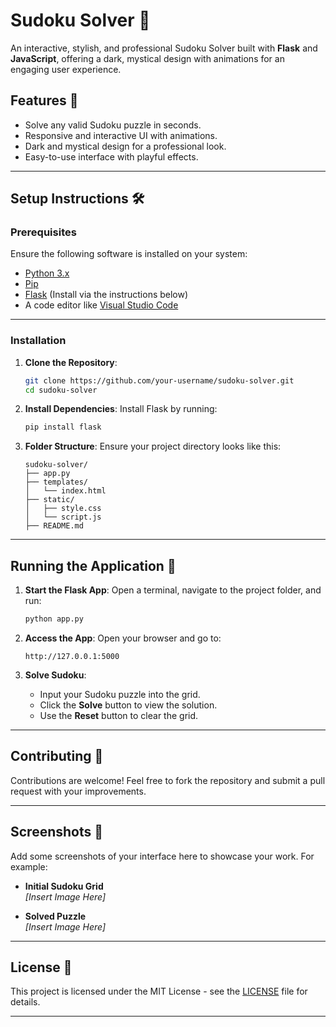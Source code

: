 
# Sudoku Solver 🧩

An interactive, stylish, and professional Sudoku Solver built with **Flask** and **JavaScript**, offering a dark, mystical design with animations for an engaging user experience.

## Features 🌟
- Solve any valid Sudoku puzzle in seconds.
- Responsive and interactive UI with animations.
- Dark and mystical design for a professional look.
- Easy-to-use interface with playful effects.

---

## Setup Instructions 🛠️

### Prerequisites
Ensure the following software is installed on your system:
- [Python 3.x](https://www.python.org/downloads/)
- [Pip](https://pip.pypa.io/en/stable/installation/)
- [Flask](https://flask.palletsprojects.com/) (Install via the instructions below)
- A code editor like [Visual Studio Code](https://code.visualstudio.com/)

---

### Installation

1. **Clone the Repository**:
   ```bash
   git clone https://github.com/your-username/sudoku-solver.git
   cd sudoku-solver
   ```

2. **Install Dependencies**:
   Install Flask by running:
   ```bash
   pip install flask
   ```

3. **Folder Structure**:
   Ensure your project directory looks like this:
   ```
   sudoku-solver/
   ├── app.py
   ├── templates/
   │   └── index.html
   ├── static/
   │   ├── style.css
   │   └── script.js
   ├── README.md
   ```

---

## Running the Application 🚀

1. **Start the Flask App**:
   Open a terminal, navigate to the project folder, and run:
   ```bash
   python app.py
   ```

2. **Access the App**:
   Open your browser and go to:
   ```
   http://127.0.0.1:5000
   ```

3. **Solve Sudoku**:
   - Input your Sudoku puzzle into the grid.
   - Click the **Solve** button to view the solution.
   - Use the **Reset** button to clear the grid.

---

## Contributing 🤝

Contributions are welcome! Feel free to fork the repository and submit a pull request with your improvements.

---

## Screenshots 📸
Add some screenshots of your interface here to showcase your work. For example:
- **Initial Sudoku Grid**  
  _[Insert Image Here]_
  
- **Solved Puzzle**  
  _[Insert Image Here]_

---

## License 📜
This project is licensed under the MIT License - see the [LICENSE](LICENSE) file for details.

---
